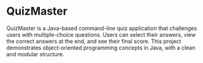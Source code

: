 # QuizMaster
QuizMaster is a Java-based command-line quiz application that challenges users with multiple-choice questions. Users can select their answers, view the correct answers at the end, and see their final score. This project demonstrates object-oriented programming concepts in Java, with a clean and modular structure.
